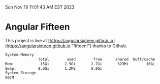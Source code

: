 Sun Nov 19 11:01:43 AM EST 2023

# Angular Fifteen


This project is live at [https://angularsixteen.github.io](https://angularsixteen.github.io "fifteen!") thanks to Github.

```bash
System Memory
               total        used        free      shared  buff/cache   available
Mem:            15Gi       2.5Gi       2.7Gi       323Mi        10Gi        12Gi
Swap:          8.0Gi       1.2Mi       8.0Gi
System Storage
502M	.
```
